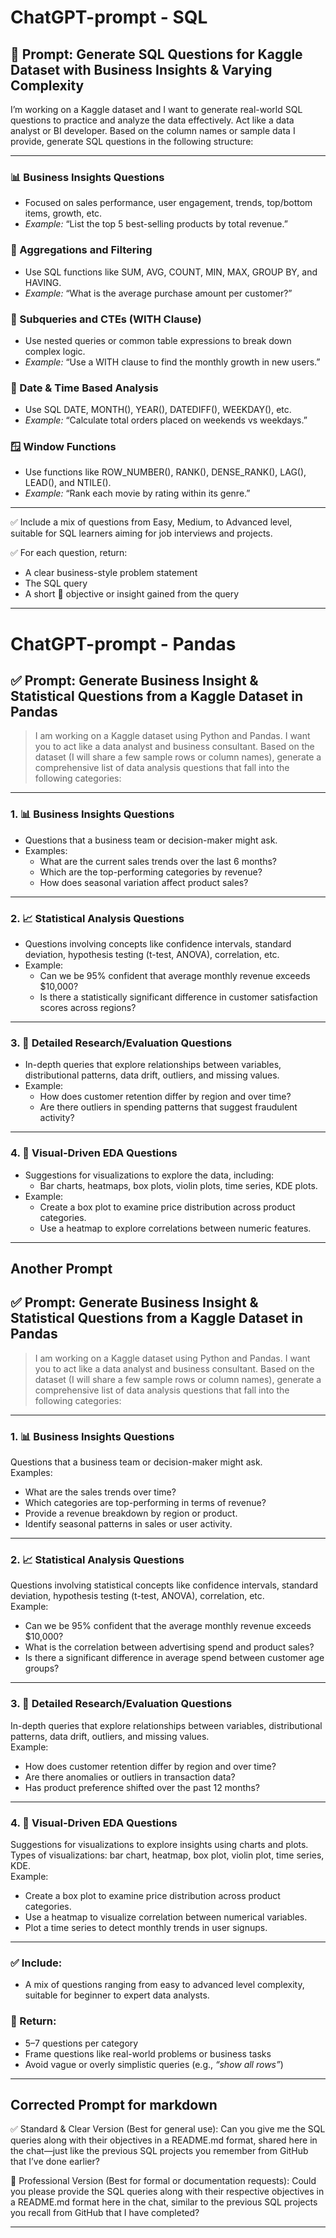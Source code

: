 # ChatGPT-prompt - SQL

## 🧠 Prompt: Generate SQL Questions for Kaggle Dataset with Business Insights & Varying Complexity

I’m working on a Kaggle dataset and I want to generate real-world SQL questions to practice and analyze the data effectively. Act like a data analyst or BI developer. Based on the column names or sample data I provide, generate SQL questions in the following structure:

---

### 📊 Business Insights Questions  
- Focused on sales performance, user engagement, trends, top/bottom items, growth, etc.  
- *Example:* “List the top 5 best-selling products by total revenue.”

### 📐 Aggregations and Filtering  
- Use SQL functions like SUM, AVG, COUNT, MIN, MAX, GROUP BY, and HAVING.  
- *Example:* “What is the average purchase amount per customer?”

### 🔁 Subqueries and CTEs (WITH Clause)  
- Use nested queries or common table expressions to break down complex logic.  
- *Example:* “Use a WITH clause to find the monthly growth in new users.”

### 📆 Date & Time Based Analysis  
- Use SQL DATE, MONTH(), YEAR(), DATEDIFF(), WEEKDAY(), etc.  
- *Example:* “Calculate total orders placed on weekends vs weekdays.”

### 🪟 Window Functions  
- Use functions like ROW_NUMBER(), RANK(), DENSE_RANK(), LAG(), LEAD(), and NTILE().  
- *Example:* “Rank each movie by rating within its genre.”

---

✅ Include a mix of questions from Easy, Medium, to Advanced level, suitable for SQL learners aiming for job interviews and projects.

✅ For each question, return:
- A clear business-style problem statement  
- The SQL query  
- A short 🎯 objective or insight gained from the query

---

# ChatGPT-prompt - Pandas

## ✅ Prompt: Generate Business Insight & Statistical Questions from a Kaggle Dataset in Pandas

> I am working on a Kaggle dataset using Python and Pandas. I want you to act like a data analyst and business consultant. Based on the dataset (I will share a few sample rows or column names), generate a comprehensive list of data analysis questions that fall into the following categories:

---

### 1. 📊 Business Insights Questions  
- Questions that a business team or decision-maker might ask.  
- Examples:  
  - What are the current sales trends over the last 6 months?  
  - Which are the top-performing categories by revenue?  
  - How does seasonal variation affect product sales?

---

### 2. 📈 Statistical Analysis Questions  
- Questions involving concepts like confidence intervals, standard deviation, hypothesis testing (t-test, ANOVA), correlation, etc.  
- Example:  
  - Can we be 95% confident that average monthly revenue exceeds $10,000?  
  - Is there a statistically significant difference in customer satisfaction scores across regions?

---

### 3. 🧠 Detailed Research/Evaluation Questions  
- In-depth queries that explore relationships between variables, distributional patterns, data drift, outliers, and missing values.  
- Example:  
  - How does customer retention differ by region and over time?  
  - Are there outliers in spending patterns that suggest fraudulent activity?

---

### 4. 🔎 Visual-Driven EDA Questions  
- Suggestions for visualizations to explore the data, including:  
  - Bar charts, heatmaps, box plots, violin plots, time series, KDE plots.  
- Example:  
  - Create a box plot to examine price distribution across product categories.  
  - Use a heatmap to explore correlations between numeric features.

---

## Another Prompt

## ✅ Prompt: Generate Business Insight & Statistical Questions from a Kaggle Dataset in Pandas

> I am working on a Kaggle dataset using Python and Pandas. I want you to act like a data analyst and business consultant. Based on the dataset (I will share a few sample rows or column names), generate a comprehensive list of data analysis questions that fall into the following categories:

---

### 1. 📊 Business Insights Questions  
Questions that a business team or decision-maker might ask.  
Examples:  
- What are the sales trends over time?  
- Which categories are top-performing in terms of revenue?  
- Provide a revenue breakdown by region or product.  
- Identify seasonal patterns in sales or user activity.

---

### 2. 📈 Statistical Analysis Questions  
Questions involving statistical concepts like confidence intervals, standard deviation, hypothesis testing (t-test, ANOVA), correlation, etc.  
Example:  
- Can we be 95% confident that the average monthly revenue exceeds $10,000?  
- What is the correlation between advertising spend and product sales?  
- Is there a significant difference in average spend between customer age groups?

---

### 3. 🧠 Detailed Research/Evaluation Questions  
In-depth queries that explore relationships between variables, distributional patterns, data drift, outliers, and missing values.  
Example:  
- How does customer retention differ by region and over time?  
- Are there anomalies or outliers in transaction data?  
- Has product preference shifted over the past 12 months?

---

### 4. 🔎 Visual-Driven EDA Questions  
Suggestions for visualizations to explore insights using charts and plots.  
Types of visualizations: bar chart, heatmap, box plot, violin plot, time series, KDE.  
Example:  
- Create a box plot to examine price distribution across product categories.  
- Use a heatmap to visualize correlation between numerical variables.  
- Plot a time series to detect monthly trends in user signups.

---

### ✅ Include:
- A mix of questions ranging from easy to advanced level complexity, suitable for beginner to expert data analysts.

### 📌 Return:
- 5–7 questions per category  
- Frame questions like real-world problems or business tasks  
- Avoid vague or overly simplistic queries (e.g., *“show all rows”*)

---

## Corrected Prompt for markdown

✅ Standard & Clear Version (Best for general use):
Can you give me the SQL queries along with their objectives in a README.md format, shared here in the chat—just like the previous SQL projects you remember from GitHub that I’ve done earlier?

💼 Professional Version (Best for formal or documentation requests):
Could you please provide the SQL queries along with their respective objectives in a README.md format here in the chat, similar to the previous SQL projects you recall from GitHub that I have completed?

---
